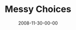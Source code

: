 ---
layout: message
category: message
series: "We Wish You A Messy Christmas"
title: "Messy Choices"
date: 2008-11-30-00-00
message_id: 536
audio: "http://s3.amazonaws.com/crossroads-media/message/audio/MessyXmas1.mp3"
audio-duration: "35:59"
description: "When Jesus enters the world, everyone around him has to change their lives to accommodate. In this talk, Chuck Mingo discusses Joseph and how he had to make changes to accommodate Jesus' arrival."
video: "http://s3.amazonaws.com/crossroads-media/message/video/MessyXmas1.mp4"
video-duration: "30:38"
video-image: "http://s3.amazonaws.com/crossroads-media/images/MessyXmas1-still.jpg"
program: "http://s3.amazonaws.com/crossroads-media/documents/1129_30Program.pdf"
notes-description: ""
notes: "http://s3.amazonaws.com/crossroads-media/documents/SN_11_29-30_08.pdf"
notes-title: "Messy Choices (Study Notes)"
explicit: false
---